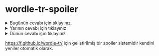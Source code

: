 # wordle-tr-spoiler

<details>
  <summary>Bugünün cevabı için tıklayınız.</summary>
  <br>
    <b> salta </b>
</details>

<details>
  <summary>Yarının cevabı için tıklayınız</summary>
  <br>
   <b> vişne </b>
</details>

<details>
  <summary>Dünün cevabı için tıklayınız </summary>
  <br>
  <b> makus </b>
</details>

https://f.github.io/wordle-tr/ için geliştirilmiş bir spoiler sistemidir kendini yeniler otomatik olarak.

